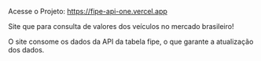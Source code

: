 Acesse o Projeto: https://fipe-api-one.vercel.app

Site que para consulta de valores dos veículos no mercado brasileiro!

O site consome os dados da API da tabela fipe, o que garante a atualização dos dados.
